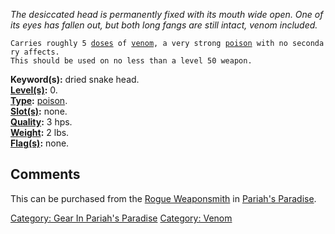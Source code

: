 *The desiccated head is permanently fixed with its mouth wide open. One
of its eyes has fallen out, but both long fangs are still intact, venom
included.*

`Carries roughly 5 `[`doses`](Poison_Values.md "wikilink")` of `[`venom`](:Category:_Venom.md "wikilink")`, a very strong `[`poison`](:Category:_Poisons.md "wikilink")` with no secondary affects.`  
`This should be used on no less than a level 50 weapon.`

**Keyword(s):** dried snake head.  
**[Level(s)](Object_Level.md "wikilink"):** 0.  
**[Type](:Category:_Object_Types.md "wikilink"):**
[poison](:Category:_Poisons.md "wikilink").  
**[Slot(s)](Object_Slots.md "wikilink"):** none.  
**[Quality](Object_Quality.md "wikilink"):** 3 hps.  
**[Weight](Object_Weight.md "wikilink"):** 2 lbs.  
**[Flag(s)](:Category:_Object_Flags.md "wikilink"):** none.  

## Comments

This can be purchased from the [Rogue
Weaponsmith](Rogue_Weaponsmith "wikilink") in [Pariah's
Paradise](:Category:Pariah's_Paradise.md "wikilink").

[Category: Gear In Pariah's
Paradise](Category:_Gear_In_Pariah's_Paradise "wikilink") [Category:
Venom](Category:_Venom "wikilink")
